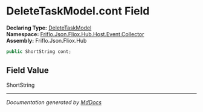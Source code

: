 ﻿<!--  
  <auto-generated>   
    The contents of this file were generated by a tool.  
    Changes to this file may be list if the file is regenerated  
  </auto-generated>   
-->

# DeleteTaskModel.cont Field

**Declaring Type:** [DeleteTaskModel](../index.md)  
**Namespace:** [Friflo.Json.Fliox.Hub.Host.Event.Collector](../../index.md)  
**Assembly:** Friflo.Json.Fliox.Hub

```csharp
public ShortString cont;
```

## Field Value

ShortString

___

*Documentation generated by [MdDocs](https://github.com/ap0llo/mddocs)*
